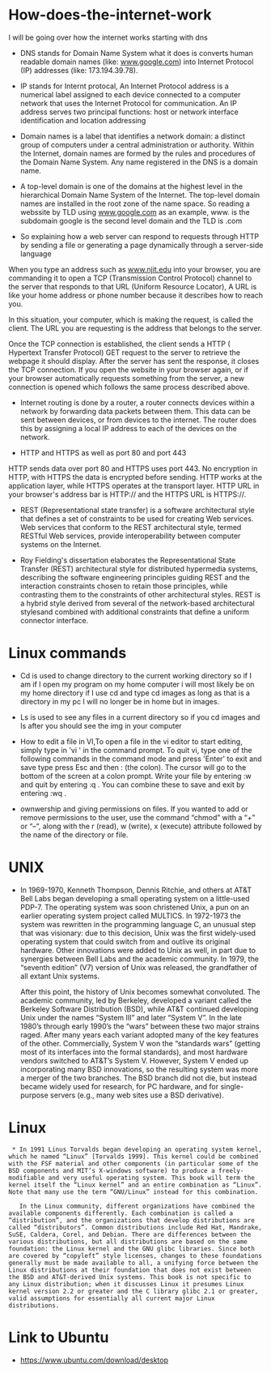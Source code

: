 # How-does-the-internet-work
I will be going over how the internet works starting with dns

* DNS stands for Domain Name System what it does is converts human readable domain names (like: www.google.com) into Internet Protocol (IP) addresses (like: 173.194.39.78).

* IP stands for Internt protocal, An Internet Protocol address is a numerical label assigned to each device connected to a computer network that uses the Internet Protocol for communication. An IP address serves two principal functions: host or network interface identification and location addressing 

* Domain names  is a label that identifies a network domain: a distinct group of computers under a central administration or authority. Within the Internet, domain names are formed by the rules and procedures of the Domain Name System. Any name registered in the DNS is a domain name.

* A top-level domain is one of the domains at the highest level in the hierarchical Domain Name System of the Internet. The top-level domain names are installed in the root zone of the name space.
 So reading a webssite by TLD using www.google.com as an example, www. is the subdomain google is the second level domain and the TLD is .com
 
 * So explaining how a web server can respond to requests through HTTP by sending a file or generating a page dynamically through a server-side language
 
 When you type an address such as www.njit.edu into your browser, you are commanding it to open a TCP (Transmission Control Protocol) channel to the server that responds to that URL (Uniform Resource Locator), A URL is like your home address or phone number because it describes how to reach you.
 
 In this situation, your computer, which is making the request, is called the client. The URL you are requesting is the address that belongs to the server.
 
 Once the TCP connection is established, the client sends a HTTP ( Hypertext Transfer Protocol) GET request to the server to retrieve the webpage it should display. After the server has sent the response, it closes the TCP connection. If you open the website in your browser again, or if your browser automatically requests something from the server, a new connection is opened which follows the same process described above.
 
 * Internet routing is done by a router, a router connects devices within a network by forwarding data packets between them. This data can be sent between devices, or from devices to the internet. The router does this by assigning a local IP address to each of the devices on the network.
 
 * HTTP and HTTPS as well as port 80 and port 443 
 
 HTTP sends data over port 80 and HTTPS uses port 443. No encryption in HTTP, with HTTPS the data is encrypted before sending. HTTP works at the application layer, while HTTPS operates at the transport layer. HTTP URL in your browser's address bar is HTTP:// and the HTTPS URL is HTTPS://.
 
 * REST (Representational state transfer) is a software architectural style that defines a set of constraints to be used for creating Web services. Web services that conform to the REST architectural style, termed RESTful Web services, provide interoperability between computer systems on the Internet.
 
 * Roy Fielding's dissertation elaborates the Representational State Transfer (REST) architectural style for distributed hypermedia systems, describing the software engineering principles guiding REST and the interaction constraints chosen to retain those principles, while contrasting them to the constraints of other architectural styles. REST is a hybrid style derived from several of the network-based architectural stylesand combined with additional constraints that define a uniform connector interface.
 
 # Linux commands
 
 * Cd is used to change directory to the current working directory so if I am if I open my program on my home computer i will most likely be on my home directory if I use cd and type cd images as long as that is a directory in my pc I will no longer be in home but in images.
 
 * Ls is used to see any files in a current directory so if you cd images and ls after you should see the img in your computer
  
  * How to edit a file in VI,To open a file in the vi editor to start editing, simply type in 'vi <filename>' in the command prompt. To quit vi, type one of the following commands in the command mode and press 'Enter' to exit and save type  press Esc and then : (the colon). The cursor will go to the bottom of the screen at a colon prompt. Write your file by entering :w and quit by entering :q . You can combine these to save and exit by entering :wq .
   
   * ownwership and giving permissions on files. If you wanted to add or remove permissions to the user, use the command “chmod” with a “+” or “–“, along with the r (read), w (write), x (execute) attribute followed by the name of the directory or file.
   
# UNIX 
   * In 1969-1970, Kenneth Thompson, Dennis Ritchie, and others at AT&T Bell Labs began developing a small operating system on a little-used PDP-7. The operating system was soon christened Unix, a pun on an earlier operating system project called MULTICS. In 1972-1973 the system was rewritten in the programming language C, an unusual step that was visionary: due to this decision, Unix was the first widely-used operating system that could switch from and outlive its original hardware. Other innovations were added to Unix as well, in part due to synergies between Bell Labs and the academic community. In 1979, the “seventh edition” (V7) version of Unix was released, the grandfather of all extant Unix systems.
     
     After this point, the history of Unix becomes somewhat convoluted. The academic community, led by Berkeley, developed a variant called the Berkeley Software Distribution (BSD), while AT&T continued developing Unix under the names “System III” and later “System V”. In the late 1980’s through early 1990’s the “wars” between these two major strains raged. After many years each variant adopted many of the key features of the other. Commercially, System V won the “standards wars” (getting most of its interfaces into the formal standards), and most hardware vendors switched to AT&T’s System V. However, System V ended up incorporating many BSD innovations, so the resulting system was more a merger of the two branches. The BSD branch did not die, but instead became widely used for research, for PC hardware, and for single-purpose servers (e.g., many web sites use a BSD derivative).
     
# Linux
      
     * In 1991 Linus Torvalds began developing an operating system kernel, which he named “Linux” [Torvalds 1999]. This kernel could be combined with the FSF material and other components (in particular some of the BSD components and MIT’s X-windows software) to produce a freely-modifiable and very useful operating system. This book will term the kernel itself the “Linux kernel” and an entire combination as “Linux”. Note that many use the term “GNU/Linux” instead for this combination.
       
       In the Linux community, different organizations have combined the available components differently. Each combination is called a “distribution”, and the organizations that develop distributions are called “distributors”. Common distributions include Red Hat, Mandrake, SuSE, Caldera, Corel, and Debian. There are differences between the various distributions, but all distributions are based on the same foundation: the Linux kernel and the GNU glibc libraries. Since both are covered by “copyleft” style licenses, changes to these foundations generally must be made available to all, a unifying force between the Linux distributions at their foundation that does not exist between the BSD and AT&T-derived Unix systems. This book is not specific to any Linux distribution; when it discusses Linux it presumes Linux kernel version 2.2 or greater and the C library glibc 2.1 or greater, valid assumptions for essentially all current major Linux distributions.
       
# Link to Ubuntu
      
  * https://www.ubuntu.com/download/desktop